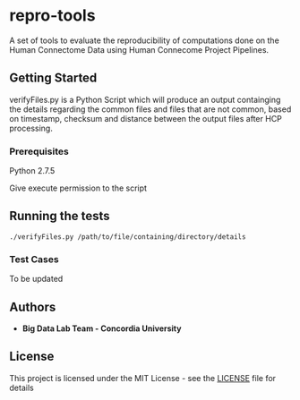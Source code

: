 # repro-tools
A set of tools to evaluate the reproducibility of computations done on the Human Connectome Data using Human Connecome Project Pipelines.


## Getting Started

verifyFiles.py is a Python Script which will produce an output containging the details regarding the common files and files that are not common, based on timestamp, checksum and distance between the output files after HCP processing.

### Prerequisites

Python 2.7.5

Give execute permission to the script

## Running the tests

```
./verifyFiles.py /path/to/file/containing/directory/details
```

### Test Cases

To be updated


## Authors

* **Big Data Lab Team - Concordia University**

## License

This project is licensed under the MIT License - see the [LICENSE](LICENSE) file for details



